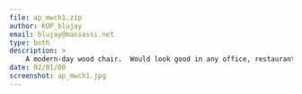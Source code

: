 ```yaml
---
file: ap_mwch1.zip
author: KOP_blujay
email: blujay@massassi.net
type: both
description: >
    A modern-day wood chair.  Would look good in any office, restaurant, house, etc. setting.  Detailed legs and armrests, well-textured, and perfectly scaled to fit Kyle (see screenshot).  Uses standard mats and the dflt.cmp colormap.  Version 2 chops the legs down to size so that Kyle's feet touch the floor, and completely re-textures it to look 100 percent better.  Note that Kyle is not included with the chair 3do, that's just Kyle placed in the chair in the screenshot.
date: 02/01/00
screenshot: ap_mwch1.jpg
---
```

